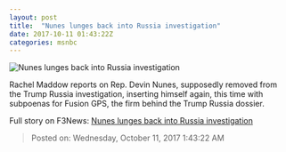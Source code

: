 ```yaml
---
layout: post
title:  "Nunes lunges back into Russia investigation"
date: 2017-10-11 01:43:22Z
categories: msnbc
---
```


![Nunes lunges back into Russia investigation](http://media1.s-nbcnews.com/j/MSNBC/Components/Video/201710/2017-10-11T01-45-09-733Z--1280x720.video_1067x600.jpg)

Rachel Maddow reports on Rep. Devin Nunes, supposedly removed from the Trump Russia investigation, inserting himself again, this time with subpoenas for Fusion GPS, the firm behind the Trump Russia dossier.


Full story on F3News: [Nunes lunges back into Russia investigation](http://www.f3nws.com/n/WKtUrF)

> Posted on: Wednesday, October 11, 2017 1:43:22 AM
